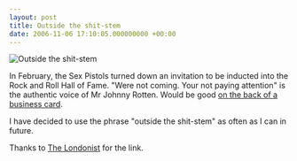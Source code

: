 ```yaml
---
layout: post
title: Outside the shit-stem
date: 2006-11-06 17:10:05.000000000 +00:00
---
```

<img src="https://static.flickr.com/40/112893690_c182e75f54_d.jpg" alt="Outside the shit-stem" />

In February, the Sex Pistols turned down an invitation to be inducted into the Rock and Roll Hall of Fame. "Were not coming. Your not paying attention" is the authentic voice of Mr Johnny Rotten. Would be good <a target="_blank" href="https://gapingvoid.com/">on the back of a business card</a>.

I have decided to use the phrase "outside the shit-stem" as often as I can in future.

Thanks to <a target="_blank" href="https://www.londonist.com/archives/2006/11/monday_miscella_30.php">The Londonist</a> for the link.

